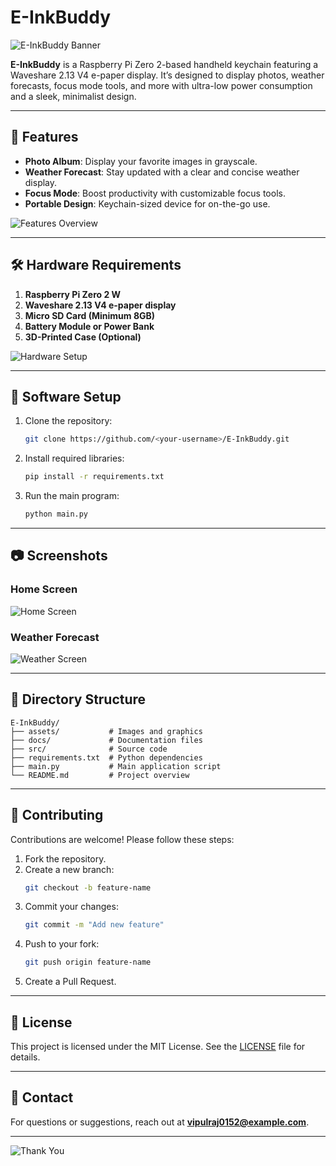 # E-InkBuddy

![E-InkBuddy Banner](assets/banner.png)

**E-InkBuddy** is a Raspberry Pi Zero 2-based handheld keychain featuring a Waveshare 2.13 V4 e-paper display. It’s designed to display photos, weather forecasts, focus mode tools, and more with ultra-low power consumption and a sleek, minimalist design.

---

## 🚀 Features

- **Photo Album**: Display your favorite images in grayscale.
- **Weather Forecast**: Stay updated with a clear and concise weather display.
- **Focus Mode**: Boost productivity with customizable focus tools.
- **Portable Design**: Keychain-sized device for on-the-go use.

![Features Overview](assets/features.png)

---

## 🛠️ Hardware Requirements

1. **Raspberry Pi Zero 2 W**
2. **Waveshare 2.13 V4 e-paper display**
3. **Micro SD Card (Minimum 8GB)**
4. **Battery Module or Power Bank**
5. **3D-Printed Case (Optional)**

![Hardware Setup](assets/hardware.png)

---

## 🧩 Software Setup

1. Clone the repository:
   ```bash
   git clone https://github.com/<your-username>/E-InkBuddy.git
   ```

2. Install required libraries:
   ```bash
   pip install -r requirements.txt
   ```

3. Run the main program:
   ```bash
   python main.py
   ```

---

## 📷 Screenshots

### Home Screen
![Home Screen](assets/home_screen.png)

### Weather Forecast
![Weather Screen](assets/weather_screen.png)

---

## 📂 Directory Structure

```
E-InkBuddy/
├── assets/           # Images and graphics
├── docs/             # Documentation files
├── src/              # Source code
├── requirements.txt  # Python dependencies
├── main.py           # Main application script
└── README.md         # Project overview
```

---

## 🌟 Contributing

Contributions are welcome! Please follow these steps:

1. Fork the repository.
2. Create a new branch:
   ```bash
   git checkout -b feature-name
   ```
3. Commit your changes:
   ```bash
   git commit -m "Add new feature"
   ```
4. Push to your fork:
   ```bash
   git push origin feature-name
   ```
5. Create a Pull Request.

---

## 📝 License

This project is licensed under the MIT License. See the [LICENSE](LICENSE) file for details.

---

## 📧 Contact

For questions or suggestions, reach out at **vipulraj0152@example.com**.

---

![Thank You](assets/thank_you.png)
